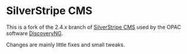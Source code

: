 # SilverStripe CMS

This is a fork of the 2.4.x branch of [SilverStripe CMS](http://github.com/silverstripe/silverstripe-cms)
used by the OPAC software [DiscoveryNG](http://www.comperio.it/soluzioni/discoveryng/panoramica/).

Changes are mainly little fixes and small tweaks.